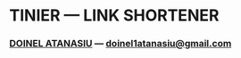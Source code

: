 # TINIER — LINK SHORTENER

### [DOINEL ATANASIU](https://www.linkedin.com/in/doinel-atanasiu/ 'LinkedIn Profile') — [doinel1atanasiu@gmail.com](mailto:doinel1atanasiu@gmail.com 'Personal e-mail')
